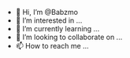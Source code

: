 - 👋 Hi, I’m @Babzmo
- 👀 I’m interested in ...
- 🌱 I’m currently learning ...
- 💞️ I’m looking to collaborate on ...
- 📫 How to reach me ...

<!---
Babzmo/Babzmo is a ✨ special ✨ repository because its `README.md` (this file) appears on your GitHub profile.
You can click the Preview link to take a look at your changes.
--->
